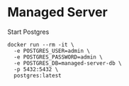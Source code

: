 # Managed Server 

Start Postgres
```shell
docker run --rm -it \
  -e POSTGRES_USER=admin \
  -e POSTGRES_PASSWORD=admin \
  -e POSTGRES_DB=managed-server-db \
  -p 5432:5432 \
  postgres:latest
```